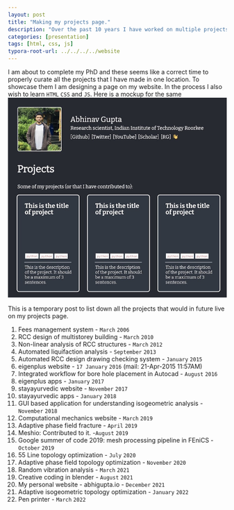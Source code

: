 ```yaml
---
layout: post
title: "Making my projects page."
description: "Over the past 10 years I have worked on multiple projects."
categories: [presentation]
tags: [html, css, js]
typora-root-url: ../../../../website
---
```


I am about to complete my PhD and these seems like a correct time to properly curate all the projects that I have made in one location. To showcase them I am designing a page on my website. In the process I also wish to learn `HTML` `CSS` and `JS`. Here is a mockup for the same
![project-mockup](/assets/images/project-mockup.jpg)

This is a temporary post to list down all the projects that would in future live on my projects page.

1. Fees management system - `March` `2006`
2. RCC design of multistorey building - `March` `2010`
3. Non-linear analysis of RCC structures - `March` `2012`
4. Automated liquifaction analysis - `September` `2013`
5. Automated RCC design drawing checking system - `January` `2015`
6. eigenplus website - `17 January` `2016` (mail: 21-Apr-2015 11:57AM)
7. Integrated workflow for bore hole placement in Autocad - `August` `2016`
8. eigenplus apps - `January` `2017`
9. stayayurvedic website - `November` `2017`
10. stayayurvedic apps - `January` `2018`
11. GUI based application for understanding isogeometric analysis - `November` `2018`
12. Computational mechanics website - `March` `2019`
13. Adaptive phase field fracture - `April` `2019`
14. Meshio: Contributed to it. -`August` `2019`
15. Google summer of code 2019: mesh processing pipeline in FEniCS - `October` `2019`
16. 55 Line topology optimization - `July` `2020`
17. Adaptive phase field topology optimization - `November` `2020`
18. Random vibration analysis - `March` `2021`
19. Creative coding in blender - `August` `2021`
20. My personal website - abhigupta.io - `December` `2021`
21. Adaptive isogeometric topology optimization - `January` `2022`
22. Pen printer - `March` `2022`
